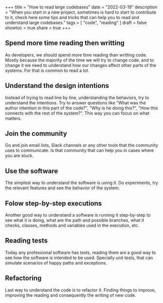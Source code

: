 +++
title = "How to read large codebases"
date = "2022-03-19"
description = "When you start in a new project, sometimes is hard to start to contribute to it, check here some tips and tricks that can help you to read and understand large codebases."
tags = [
    "code",
    "reading"
]
draft = false
showtoc = true
share = true
+++

## Spend more time reading then writting

As developers, we should spend more time reading than writting code. Mostly because the majority of the time we will try to change code, and to change it we need to understand how our changes affect other parts of the systems. For that is common to read a lot.

## Understand the design intentions

Instead of trying to read line by line, understanding the behaviors, try to understand the intentions. Try to answer questions like "What was the author intention in this part of the code?", "Why is he doing this?", "How this connects with the rest of the system?". This way you can focus on what matters.

## Join the community

Go and join email lists, Slack channels or any other tools that the community uses to communicate. Is that community that can help you in cases where you are stuck.

## Use the software

The simplest way to understand the software is using it. Do experiments, try the relevant features and see the behavior of the system.

## Folow step-by-step executions

Another good way to understand a software is running it step-by-step to see what it is doing, what are the path and possible branches, what it checks, classes, methods and variables used in the execution, etc.

## Reading tests

Today any professional software has tests, reading them are a good way to see how the software is intended to be used. Specially unit tests, that can simulate scenarios of happy paths and exceptions.

## Refactoring

Last way to understand the code is to refactor it. Finding things to improve, improving the reading and consequently the writing of new code.
